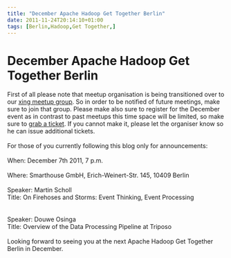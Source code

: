 ```yaml
---
title: "December Apache Hadoop Get Together Berlin"
date: 2011-11-24T20:14:10+01:00
tags: [Berlin,Hadoop,Get Together,]
---
```


# December Apache Hadoop Get Together Berlin


First of all please note that meetup organisation is being transitioned over to our <a 
href="https://www.xing.com/net/prid02f3bx/informationretrieval/">xing meetup group</a>. So in order to be notified of 
future meetings, make sure to join that group. Please make also sure to register for the December event as in contrast 
to past meetups this time space will be limited, so make sure to <a 
href="https://www.xing.com/events/hadoop-berlin-834709">grab a ticket</a>. If you cannot make it, please let the 
organiser know so he can issue additional tickets.<br><br>For those of you currently following this blog only for 
announcements:<br><br>When: December 7th 2011, 7 p.m.<br><br>Where: Smarthouse GmbH, Erich-Weinert-Str. 145, 10409 
Berlin<br><br>Speaker: Martin Scholl<br>Title: On Firehoses and Storms: Event Thinking, Event 
Processing<br><br><br>Speaker: Douwe Osinga<br>Title: Overview of the Data Processing Pipeline at 
Triposo<br><br>Looking forward to seeing you at the next Apache Hadoop Get Together Berlin in December.
